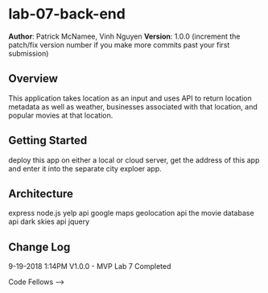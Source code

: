 # lab-07-back-end

**Author**: Patrick McNamee, Vinh Nguyen
**Version**: 1.0.0 (increment the patch/fix version number if you make more commits past your first submission)

## Overview
<!-- Provide a high level overview of what this application is and why you are building it, beyond the fact that it's an assignment for this class. (i.e. What's your problem domain?) -->
This application takes location as an input and uses API to return location metadata as well as weather, businesses associated with that location, and popular movies at that location.
## Getting Started
<!-- What are the steps that a user must take in order to build this app on their own machine and get it running? -->

deploy this app on either a local or cloud server, get the address of this app and enter it into the separate city exploer app.

## Architecture
<!-- Provide a detailed description of the application design. What technologies (languages, libraries, etc) you're using, and any other relevant design information. -->

express
node.js
yelp api
google maps geolocation api
the movie database api
dark skies api
jquery

## Change Log

9-19-2018 1:14PM V1.0.0 - MVP Lab 7 Completed
<!-- Use this area to document the iterative changes made to your application as each feature is successfully implemented. Use time stamps. Here's an examples:

01-01-2001 4:59pm - Application now has a fully-functional express server, with a GET route for the location resource.

## Credits and Collaborations
<!-- Give credit (and a link) to other people or resources that helped you build this application. -->
Code Fellows
-->
